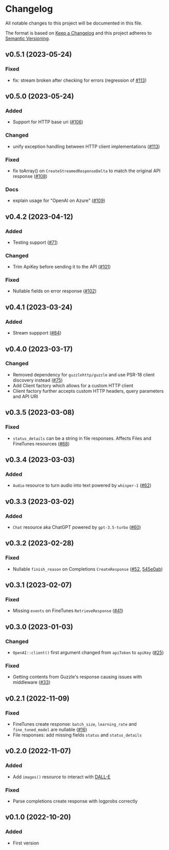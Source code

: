 # Changelog
All notable changes to this project will be documented in this file.

The format is based on [Keep a Changelog](http://keepachangelog.com/)
and this project adheres to [Semantic Versioning](http://semver.org/).

## v0.5.1 (2023-05-24)
### Fixed
- fix: stream broken after checking for errors (regression of [#113](https://github.com/openai-php/client/pull/113))

## v0.5.0 (2023-05-24)
### Added
- Support for HTTP base uri ([#106](https://github.com/openai-php/client/pull/106))

### Changed
- unify exception handling between HTTP client implementations ([#113](https://github.com/openai-php/client/pull/113))

### Fixed
- fix toArray() on `CreateStreamedResponseDelta` to match the original API response  ([#108](https://github.com/openai-php/client/pull/108))

### Docs
- explain usage for "OpenAI on Azure" ([#109](https://github.com/openai-php/client/pull/109))

## v0.4.2 (2023-04-12)
### Added
- Testing support ([#71](https://github.com/openai-php/client/pull/71))

### Changed
- Trim ApiKey before sending it to the API ([#101](https://github.com/openai-php/client/pull/101))

### Fixed
- Nullable fields on error response  ([#102](https://github.com/openai-php/client/pull/102))

## v0.4.1 (2023-03-24)
### Added
- Stream suppport ([#84](https://github.com/openai-php/client/pull/84))

## v0.4.0 (2023-03-17)
### Changed
- Removed dependency for `guzzlehttp/guzzle` and use PSR-18 client discovery instead ([#75](https://github.com/openai-php/client/pull/75))
- Add Client factory which allows for a custom HTTP client
- Client factory further accepts custom HTTP headers, query parameters and API URI

## v0.3.5 (2023-03-08)
### Fixed
- `status_details` can be a string in file responses. Affects Files and FineTunes resources ([#68](https://github.com/openai-php/client/pull/68))

## v0.3.4 (2023-03-03)
### Added
- `Audio` resource to turn audio into text powered by `whisper-1` ([#62](https://github.com/openai-php/client/pull/62))

## v0.3.3 (2023-03-02)
### Added
- `Chat` resource aka ChatGPT powered by `gpt-3.5-turbo` ([#60](https://github.com/openai-php/client/pull/60))

## v0.3.2 (2023-02-28)
### Fixed
- Nullable `finish_reason` on Completions `CreateResponse` ([#52](https://github.com/openai-php/client/pull/52), [545e0ab](https://github.com/openai-php/client/commit/545e0aba106fb0c60a86c2918f5209940b6dd26f))

## v0.3.1 (2023-02-07)
### Fixed
- Missing `events` on FineTunes `RetrieveResponse` ([#41](https://github.com/openai-php/client/pull/41))

## v0.3.0 (2023-01-03)
### Changed
- `OpenAI::client()` first argument changed from `apiToken` to `apiKey` ([#25](https://github.com/openai-php/client/pull/25))

### Fixed
- Getting contents from Guzzle's response causing issues with middleware ([#33](https://github.com/openai-php/client/pull/33))

## v0.2.1 (2022-11-09)
### Fixed
- FineTunes create response: `batch_size`, `learning_rate` and `fine_tuned_model` are nullable ([#16](https://github.com/openai-php/client/issues/16))
- File responses: add missing fields `status` and `status_details`

## v0.2.0 (2022-11-07)
### Added
- Add `images()` resource to interact with [DALL-E](https://beta.openai.com/docs/api-reference/images)

### Fixed
- Parse completions create response with logprobs correctly

## v0.1.0 (2022-10-20)
### Added
- First version
